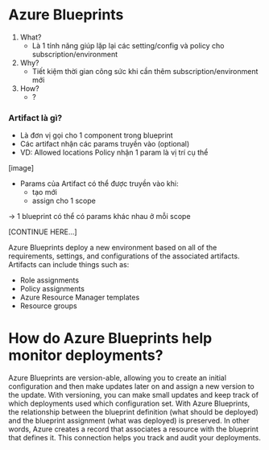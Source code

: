 # Azure Blueprints

1. What?
    - Là 1 tính năng giúp lặp lại các setting/config và policy cho subscription/environment
2. Why?
    - Tiết kiệm thời gian công sức khi cần thêm subscription/environment mới
3. How?
    - ?

### Artifact là gì?

- Là đơn vị gọi cho 1 component trong blueprint
- Các artifact nhận các params truyền vào (optional)
- VD: Allowed locations Policy nhận 1 param là vị trí cụ thể

[image]

- Params của Artifact có thể được truyền vào khi:
  - tạo mới
  - assign cho 1 scope

-> 1 blueprint có thể có params khác nhau ở mỗi scope


[CONTINUE HERE...]

Azure Blueprints deploy a new environment based on all of the requirements, settings, and configurations of the associated artifacts. Artifacts can include things such as:

- Role assignments
- Policy assignments
- Azure Resource Manager templates
- Resource groups

# How do Azure Blueprints help monitor deployments?

Azure Blueprints are version-able, allowing you to create an initial configuration and then make updates later on and assign a new version to the update. With versioning, you can make small updates and keep track of which deployments used which configuration set.
With Azure Blueprints, the relationship between the blueprint definition (what should be deployed) and the blueprint assignment (what was deployed) is preserved. In other words, Azure creates a record that associates a resource with the blueprint that defines it. This connection helps you track and audit your deployments.